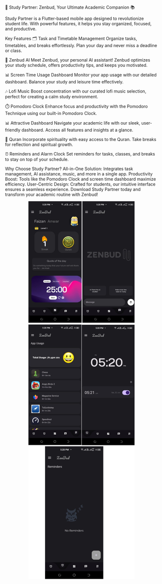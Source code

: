 🌟 Study Partner: Zenbud, Your Ultimate Academic Companion 📚

Study Partner is a Flutter-based mobile app designed to revolutionize student life. With powerful features, it helps you stay organized, focused, and productive.

Key Features
🗂️ Task and Timetable Management
Organize tasks, timetables, and breaks effortlessly. Plan your day and never miss a deadline or class.

🌟 Zenbud AI
Meet Zenbud, your personal AI assistant! Zenbud optimizes your study schedule, offers productivity tips, and keeps you motivated.

📊 Screen Time Usage Dashboard
Monitor your app usage with our detailed dashboard. Balance your study and leisure time effectively.

🎶 Lofi Music
Boost concentration with our curated lofi music selection, perfect for creating a calm study environment.

⏱️ Pomodoro Clock
Enhance focus and productivity with the Pomodoro Technique using our built-in Pomodoro Clock.

📊 Attractive Dashboard
Navigate your academic life with our sleek, user-friendly dashboard. Access all features and insights at a glance.

📖 Quran
Incorporate spirituality with easy access to the Quran. Take breaks for reflection and spiritual growth.

⏰ Reminders and Alarm Clock
Set reminders for tasks, classes, and breaks to stay on top of your schedule.

Why Choose Study Partner?
All-in-One Solution: Integrates task management, AI assistance, music, and more in a single app.
Productivity Boost: Tools like the Pomodoro Clock and screen time dashboard maximize efficiency.
User-Centric Design: Crafted for students, our intuitive interface ensures a seamless experience.
Download Study Partner today and transform your academic routine with Zenbud!


<div align="center">
  <img src="img 1.png" width="350" title="hover text">
</div>

<div align="center">
  <img src="img 2.png" width="350" title="hover text">
</div>

<div align="center">
  <img src="img 3.png" width="350" title="hover text">
</div>
